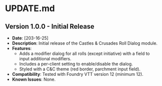 # UPDATE.md

## Version 1.0.0 - Initial Release
- **Date**: [203-16-25]
- **Description**: Initial release of the Castles & Crusades Roll Dialog module.
- **Features**:
  - Adds a modifier dialog for all rolls (except initiative) with a field to input additional modifiers.
  - Includes a per-client setting to enable/disable the dialog.
  - Styled with a C&C theme (red border, parchment input field).
- **Compatibility**: Tested with Foundry VTT version 12 (minimum 12).
- **Known Issues**: None.